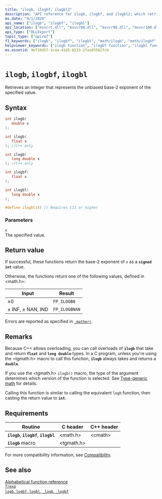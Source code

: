 ```yaml
---
title: "ilogb, ilogbf, ilogbl2"
description: "API reference for ilogb, ilogbf, and ilogbl2; which retrieve an integer that represents the unbiased base-2 exponent of the specified value."
ms.date: "9/1/2020"
api_name: ["ilogb", "ilogbf", "ilogbl"]
api_location: ["msvcrt.dll", "msvcr80.dll", "msvcr90.dll", "msvcr100.dll", "msvcr100_clr0400.dll", "msvcr110.dll", "msvcr110_clr0400.dll", "msvcr120.dll", "msvcr120_clr0400.dll", "ucrtbase.dll", "api-ms-win-crt-math-l1-1-0.dll"]
api_type: ["DLLExport"]
topic_type: ["apiref"]
f1_keywords: ["ilogb", "ilogbf", "ilogbl", "math/ilogb", "math/ilogbf", "math/ilogbl"]
helpviewer_keywords: ["ilogb function", "ilogbf function", "ilogbl function"]
ms.assetid: 9ef19d57-1caa-41d5-8233-2faad3562fcb
---
```

# `ilogb`, `ilogbf`, `ilogbl`

Retrieves an integer that represents the unbiased base-2 exponent of the specified value.

## Syntax

```C
int ilogb(
   double x
);

int ilogb(
   float x
); //C++ only

int ilogb(
   long double x
); //C++ only

int ilogbf(
   float x
);

int ilogbl(
   long double x
);

#define ilogbl(X) // Requires C11 or higher
```

### Parameters

*`x`*\
The specified value.

## Return value

If successful, these functions return the base-2 exponent of *`x`* as a **`signed int`** value.

Otherwise, the functions return one of the following values, defined in \<math.h>:

|Input|Result|
|-----------|------------|
|±0|`FP_ILOGB0`|
|± INF, ± NAN, IND|`FP_ILOGBNAN`|

Errors are reported as specified in [`_matherr`](matherr.md).

## Remarks

Because C++ allows overloading, you can call overloads of **`ilogb`** that take and return **`float`** and **`long double`** types. In a C program, unless you're using the \<tgmath.h> macro to call this function, **`ilogb`** always takes and returns a **`double`**.

If you use the \<tgmath.h> `ilogb()` macro, the type of the argument determines which version of the function is selected. See [Type-generic math](../tgmath.md) for details.

Calling this function is similar to calling the equivalent `logb` function, then casting the return value to **`int`**.

## Requirements

|Routine|C header|C++ header|
|-------------|--------------|------------------|
|**`ilogb`**, **`ilogbf`**, **`ilogbl`**|\<math.h>|\<cmath>|
|**`ilogb`** macro | \<tgmath.h> ||

For more compatibility information, see [Compatibility](../compatibility.md).

## See also

[Alphabetical function reference](crt-alphabetical-function-reference.md)\
[`frexp`](frexp.md)\
[`logb`, `logbf`, `logbl`, `_logb`, `_logbf`](logb-logbf-logbl-logb-logbf.md)
